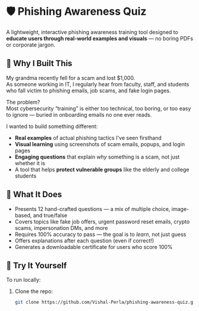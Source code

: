# 🛡️ Phishing Awareness Quiz

A lightweight, interactive phishing awareness training tool designed to **educate users through real-world examples and visuals** — no boring PDFs or corporate jargon.

## 📌 Why I Built This

My grandma recently fell for a scam and lost $1,000.  
As someone working in IT, I regularly hear from faculty, staff, and students who fall victim to phishing emails, job scams, and fake login pages.  

The problem?  
Most cybersecurity “training” is either too technical, too boring, or too easy to ignore — buried in onboarding emails no one ever reads.

I wanted to build something different:  
- **Real examples** of actual phishing tactics I've seen firsthand  
- **Visual learning** using screenshots of scam emails, popups, and login pages  
- **Engaging questions** that explain *why* something is a scam, not just whether it is  
- A tool that helps **protect vulnerable groups** like the elderly and college students  

## 🧠 What It Does

- Presents 12 hand-crafted questions — a mix of multiple choice, image-based, and true/false  
- Covers topics like fake job offers, urgent password reset emails, crypto scams, impersonation DMs, and more  
- Requires 100% accuracy to pass — the goal is to *learn*, not just guess  
- Offers explanations after each question (even if correct!)  
- Generates a downloadable certificate for users who score 100%

## 🚀 Try It Yourself

To run locally:

1. Clone the repo:
   ```bash
   git clone https://github.com/Vishal-Perla/phishing-awareness-quiz.git
